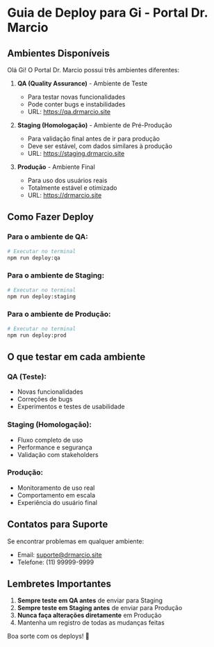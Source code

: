# Guia de Deploy para Gi - Portal Dr. Marcio

## Ambientes Disponíveis

Olá Gi! O Portal Dr. Marcio possui três ambientes diferentes:

1. **QA (Quality Assurance)** - Ambiente de Teste
   - Para testar novas funcionalidades
   - Pode conter bugs e instabilidades
   - URL: https://qa.drmarcio.site

2. **Staging (Homologação)** - Ambiente de Pré-Produção
   - Para validação final antes de ir para produção
   - Deve ser estável, com dados similares à produção
   - URL: https://staging.drmarcio.site

3. **Produção** - Ambiente Final
   - Para uso dos usuários reais
   - Totalmente estável e otimizado
   - URL: https://drmarcio.site

## Como Fazer Deploy

### Para o ambiente de QA:

```bash
# Executar no terminal
npm run deploy:qa
```

### Para o ambiente de Staging:

```bash
# Executar no terminal
npm run deploy:staging
```

### Para o ambiente de Produção:

```bash
# Executar no terminal
npm run deploy:prod
```

## O que testar em cada ambiente

### QA (Teste):
- Novas funcionalidades
- Correções de bugs
- Experimentos e testes de usabilidade

### Staging (Homologação):
- Fluxo completo de uso
- Performance e segurança
- Validação com stakeholders

### Produção:
- Monitoramento de uso real
- Comportamento em escala
- Experiência do usuário final

## Contatos para Suporte

Se encontrar problemas em qualquer ambiente:

- Email: suporte@drmarcio.site
- Telefone: (11) 99999-9999

## Lembretes Importantes

1. **Sempre teste em QA antes** de enviar para Staging
2. **Sempre teste em Staging antes** de enviar para Produção
3. **Nunca faça alterações diretamente** em Produção
4. Mantenha um registro de todas as mudanças feitas

Boa sorte com os deploys! 🚀
